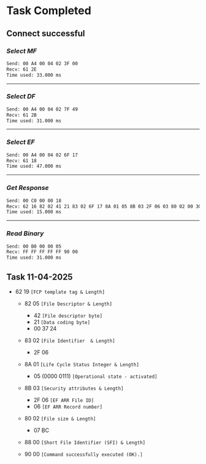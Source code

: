 # Task Completed 

## **Connect successful**
### *Select MF*
```bash
Send: 00 A4 00 04 02 3F 00
Recv: 61 2E
Time used: 33.000 ms
```
---
### *Select DF*
```bash
Send: 00 A4 00 04 02 7F 49
Recv: 61 2B
Time used: 31.000 ms
```
---
### *Select EF*
```bash
Send: 00 A4 00 04 02 6F 17
Recv: 61 18
Time used: 47.000 ms
```
---
### *Get Response*
```bash
Send: 00 C0 00 00 18
Recv: 62 16 82 02 41 21 83 02 6F 17 8A 01 05 8B 03 2F 06 03 80 02 00 30 88 00 90 00
Time used: 15.000 ms
```
---
### *Read Binary*
```bash
Send: 00 B0 00 00 05
Recv: FF FF FF FF FF 90 00
Time used: 31.000 ms
```

## Task 11-04-2025
- 62 19 `[FCP template tag & Length]`
	- 82 05 `[File Descriptor & Length]`
		- 42 `[File descriptor byte]`
		- 21 `[Data coding byte]`
		- 00 37 24 
	
	- 83 02 `[File Identifier  & Length]` 
		- 2F 06 
	
	- 8A 01 `[Life Cycle Status Integer & Length]` 
		- 05 (0000 0111) `[Operational state - activated]`
	
	- 8B 03 `[Security attributes & Length]`
		- 2F 06 `[EF ARR File ID]`
		- 06    `[EF ARR Record number]`
	
	- 80 02 `[File size & Length]`
		- 07 BC 
	
	- 88 00 `[Short File Identifier (SFI) & Length]`
	
	- 90 00 `[Command successfully executed (OK).]`

